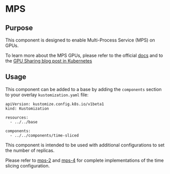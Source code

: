 # MPS

## Purpose

This component is designed to enable Multi-Process Service (MPS) on GPUs.

To learn more about the MPS GPUs, please refer to the official [docs](
https://docs.nvidia.com/deploy/mps/index.html) and to the [GPU Sharing blog post in Kubernetes](https://developer.nvidia.com/blog/improving-gpu-utilization-in-kubernetes/)

## Usage

This component can be added to a base by adding the `components` section to your overlay `kustomization.yaml` file:

```
apiVersion: kustomize.config.k8s.io/v1beta1
kind: Kustomization

resources:
  - ../../base

components:
  - ../../components/time-sliced
```

This component is intended to be used with additional configurations to set the number of replicas.

Please refer to [mps-2](../mps-2) and [mps-4](../mps-4) for complete implementations of the time slicing configuration.
